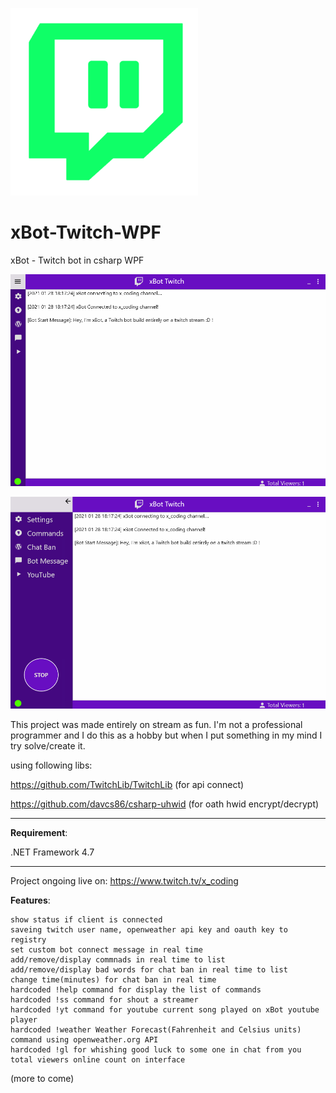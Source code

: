 ![alt text](https://github.com/0x78654C/xBot-Twitch-WPF/blob/main/xBot_WPF/l1.png?raw=true)

# xBot-Twitch-WPF
 
xBot - Twitch bot in csharp WPF



![alt text](https://github.com/0x78654C/xBot-Twitch-WPF/blob/main/xBot_WPF/t1.png?raw=true)

![alt text](https://github.com/0x78654C/xBot-Twitch-WPF/blob/main/xBot_WPF/t2.png?raw=true)


This project was made entirely on stream as fun. I'm not a professional programmer and I do this as a hobby but when I put something in my mind I try solve/create it.

using following libs:

https://github.com/TwitchLib/TwitchLib (for api connect)

https://github.com/davcs86/csharp-uhwid (for oath hwid encrypt/decrypt)
_____________________________________________________

**Requirement**: 

.NET Framework 4.7

_____________________________________________________


Project ongoing live on: https://www.twitch.tv/x_coding

**Features**:

    show status if client is connected
    saveing twitch user name, openweather api key and oauth key to registry
    set custom bot connect message in real time
    add/remove/display commnads in real time to list
    add/remove/display bad words for chat ban in real time to list
    change time(minutes) for chat ban in real time
    hardcoded !help command for display the list of commands
    hardcoded !ss command for shout a streamer
    hardcoded !yt command for youtube current song played on xBot youtube player
    hardcoded !weather Weather Forecast(Fahrenheit and Celsius units) command using openweather.org API
    hardcoded !gl for whishing good luck to some one in chat from you
    total viewers online count on interface

(more to come)
